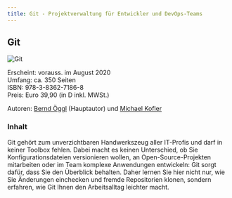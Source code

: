 ```yaml
---
title: Git - Projektverwaltung für Entwickler und DevOps-Teams
---
```


## Git

![Git](https://github.com/git-buch.png)

Erscheint: vorauss. im August 2020  
Umfang: ca. 350 Seiten  
ISBN: 978-3-8362-7186-8  
Preis: Euro 39,90 (in D inkl. MWSt.)

Autoren: [Bernd Öggl](https://komplett.cc) (Hauptautor) und [Michael Kofler](https://kofler.info)

### Inhalt

Git gehört zum unverzichtbaren Handwerkszeug aller IT-Profis und darf in keiner Toolbox fehlen. Dabei macht es keinen Unterschied, ob Sie Konfigurationsdateien versionieren wollen, an Open-Source-Projekten mitarbeiten oder im Team komplexe Anwendungen entwickeln: Git sorgt dafür, dass Sie den Überblick behalten. Daher lernen Sie hier nicht nur, wie Sie Änderungen einchecken und fremde Repositorien klonen, sondern erfahren, wie Git Ihnen den Arbeitsalltag leichter macht.
